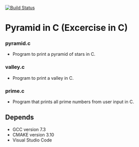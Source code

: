 [![Build Status](https://travis-ci.com/sohal/practisingC.svg?branch=master)](https://travis-ci.com/sohal/practisingC)

# Pyramid in C (Excercise in C)
### pyramid.c
- Program to print a pyramid of stars in C.
### valley.c
- Program to print a valley in C.
### prime.c
- Program that prints all prime numbers from user input in C.
## Depends
- GCC version 7.3
- CMAKE version 3.10
- Visual Studio Code
